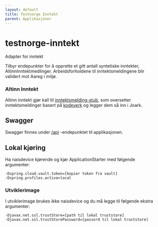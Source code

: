 ```yaml
---
layout: default
title: Testnorge Inntekt
parent: Applikasjoner
---
```


# testnorge-inntekt
Adapter for inntekt

Tilbyr endepunkter for å opprette et gitt antall syntetiske inntekter, AltinnInntektmedlinger.
Arbeidsforholdene til inntektsmeldingene blir validert mot Aareg i miljø.

### Altinn Inntekt
Altinn inntekt gjør kall til [inntektsmelding-stub](https://github.com/navikt/testnorge/tree/master/apps/inntektsmelding-stub), som oversetter inntektsmeldinger basert på 
[kodeverk](https://github.com/navikt/tjenestespesifikasjoner/tree/master/nav-altinn-inntektsmelding/src/main/xsd) og legger dem så inn i Joark.

## Swagger
Swagger finnes under [/api](https://testnorge-inntekt.nais.preprod.local/api) -endepunktet til applikasjonen.

## Lokal kjøring
Ha naisdevice kjørende og kjør ApplicationStarter med følgende argumenter:
```
-Dspring.cloud.vault.token=[kopier token fra vault]
-Dspring.profiles.active=local
```

### Utviklerimage
I utviklerimage brukes ikke naisdevice og du må legge til følgende ekstra argumenter:
```
-Djavax.net.ssl.trustStore=[path til lokal truststore]
-Djavax.net.ssl.trustStorePassword=[passord til lokal truststore]
```
    